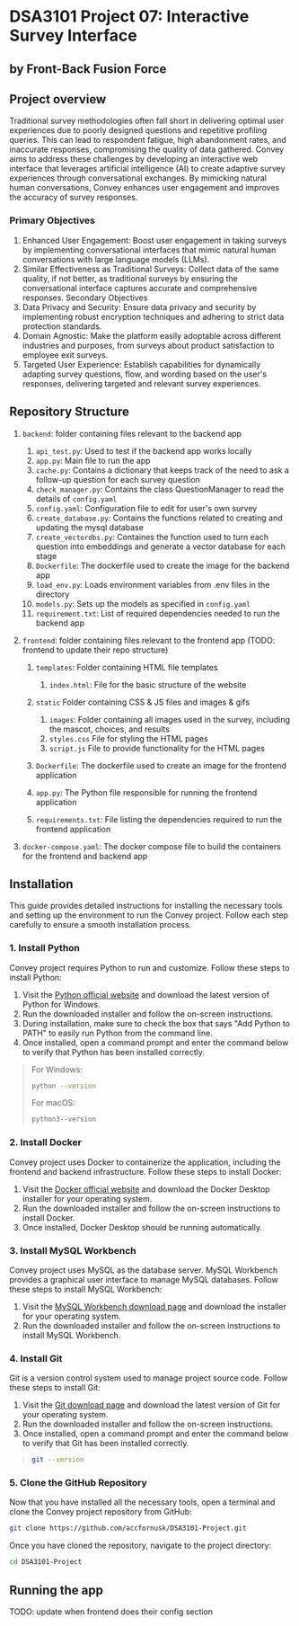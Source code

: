 # DSA3101 Project 07: Interactive Survey Interface
## by Front-Back Fusion Force
## Project overview
Traditional survey methodologies often fall short in delivering optimal user experiences due to poorly designed questions and repetitive profiling queries. This can lead to respondent fatigue, high abandonment rates, and inaccurate responses, compromising the quality of data gathered. Convey aims to address these challenges by developing an interactive web interface that leverages artificial intelligence (AI) to create adaptive survey experiences through conversational exchanges. By mimicking natural human conversations, Convey enhances user engagement and improves the accuracy of survey responses.

### Primary Objectives
1) Enhanced User Engagement: Boost user engagement in taking surveys by implementing conversational interfaces that mimic natural human conversations with large language models (LLMs).
2) Similar Effectiveness as Traditional Surveys: Collect data of the same quality, if not better, as traditional surveys by ensuring the conversational interface captures accurate and comprehensive responses.
Secondary Objectives
3) Data Privacy and Security: Ensure data privacy and security by implementing robust encryption techniques and adhering to strict data protection standards.
4) Domain Agnostic: Make the platform easily adoptable across different industries and purposes, from surveys about product satisfaction to employee exit surveys.
5) Targeted User Experience: Establish capabilities for dynamically adapting survey questions, flow, and wording based on the user's responses, delivering targeted and relevant survey experiences.

## Repository Structure
1) `backend`: folder containing files relevant to the backend app
   1)  `api_test.py`: Used to test if the backend app works locally
   2)  `app.py`: Main file to run the app
   3)  `cache.py`: Contains a dictionary that keeps track of the need to ask a follow-up question for each survey question
   4)  `check_manager.py`: Contains the class QuestionManager to read the details of `config.yaml`
   5)  `config.yaml`: Configuration file to edit for user's own survey
   6)  `create_database.py`: Contains the functions related to creating and updating the mysql database
   7)  `create_vectordbs.py`: Containes the function used to turn each question into embeddings and generate a vector database for each stage
   8)   `Dockerfile`: The dockerfile used to create the image for the backend app
   9)   `load_env.py`: Loads environment variables from .env files in the directory
   10)  `models.py`: Sets up the models as specified in `config.yaml`
   11) `requirement.txt`: List of required dependencies needed to run the backend app
2) `frontend`: folder containing files relevant to the frontend app   (TODO: frontend to update their repo structure)
   1) `templates`: Folder containing HTML file templates 
      1) `index.html`: File for the basic structure of the website
       
   2) `static` Folder containing CSS & JS files and images & gifs
      1) `images`: Folder containing all images used in the survey, including the mascot, choices, and results
      2) `styles.css` File for styling the HTML pages
      3) `script.js` File to provide functionality for the HTML pages
       
   3) `Dockerfile`: The dockerfile used to create an image for the frontend application
   4) `app.py`: The Python file responsible for running the frontend application
   5) `requirements.txt`: File listing the dependencies required to run the frontend application
   
4) `docker-compose.yaml`: The docker compose file to build the containers for the frontend and backend app


## Installation
This guide provides detailed instructions for installing the necessary tools and setting up the environment to run the Convey project. Follow each step carefully to ensure a smooth installation process.

### 1. Install Python
Convey project requires Python to run and customize. Follow these steps to install Python:

1. Visit the [Python official website](https://www.python.org/downloads/) and download the latest version of Python for Windows.
2. Run the downloaded installer and follow the on-screen instructions.
3. During installation, make sure to check the box that says "Add Python to PATH" to easily run Python from the command line.
4. Once installed, open a command prompt and enter the command below to verify that Python has been installed correctly.
> For Windows:
> ```bash
> python --version
> ```
> For macOS:
> ```bash
> python3--version
> ```

### 2. Install Docker
Convey project uses Docker to containerize the application, including the frontend and backend infrastructure. Follow these steps to install Docker:

1. Visit the [Docker official website](https://docs.docker.com/get-docker/) and download the Docker Desktop installer for your operating system.
2. Run the downloaded installer and follow the on-screen instructions to install Docker.
3. Once installed, Docker Desktop should be running automatically.

### 3. Install MySQL Workbench
Convey project uses MySQL as the database server. MySQL Workbench provides a graphical user interface to manage MySQL databases. Follow these steps to install MySQL Workbench:

1. Visit the [MySQL Workbench download page](https://dev.mysql.com/downloads/workbench/) and download the installer for your operating system.
2. Run the downloaded installer and follow the on-screen instructions to install MySQL Workbench.

### 4. Install Git
Git is a version control system used to manage project source code. Follow these steps to install Git:

1. Visit the [Git download page](https://git-scm.com/downloads) and download the latest version of Git for your operating system.
2. Run the downloaded installer and follow the on-screen instructions.
3. Once installed, open a command prompt and enter the command below to verify that Git has been installed correctly.
> ```bash
> git --version
> ```

### 5. Clone the GitHub Repository
Now that you have installed all the necessary tools, open a terminal and clone the Convey project repository from GitHub:
```bash
git clone https://github.com/accfornusk/DSA3101-Project.git
```

Once you have cloned the repository, navigate to the project directory:
```bash
cd DSA3101-Project
```

## Running the app
TODO: update when frontend does their config section
